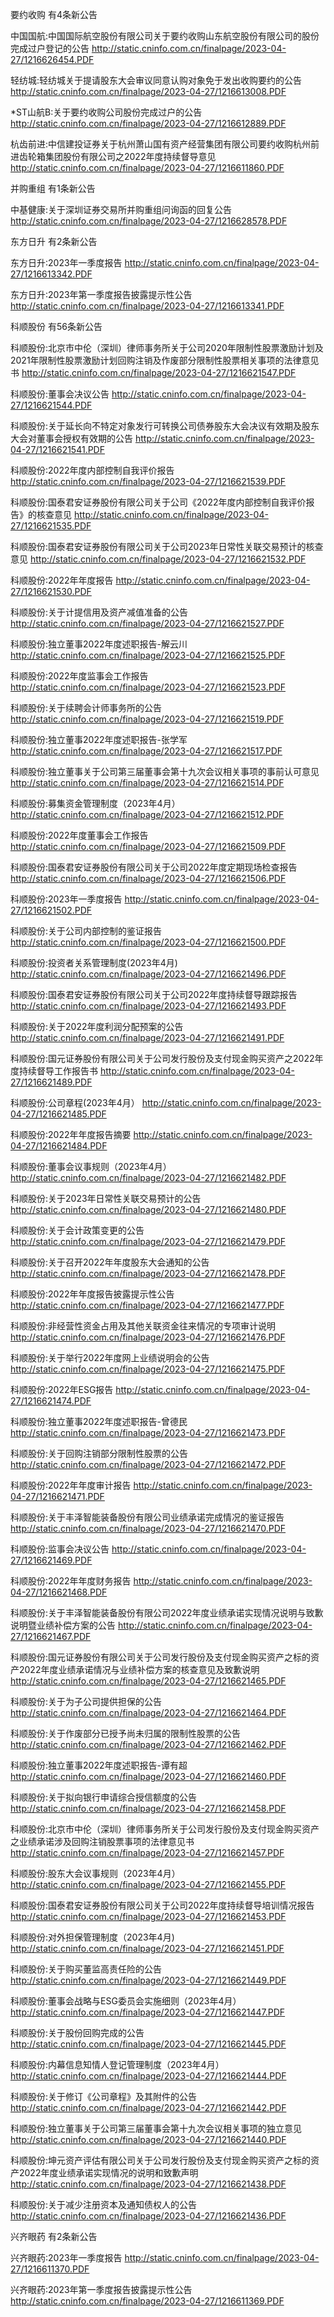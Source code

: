要约收购 有4条新公告 

中国国航:中国国际航空股份有限公司关于要约收购山东航空股份有限公司的股份完成过户登记的公告 http://static.cninfo.com.cn/finalpage/2023-04-27/1216626454.PDF 

轻纺城:轻纺城关于提请股东大会审议同意认购对象免于发出收购要约的公告 http://static.cninfo.com.cn/finalpage/2023-04-27/1216613008.PDF 

*ST山航B:关于要约收购公司股份完成过户的公告 http://static.cninfo.com.cn/finalpage/2023-04-27/1216612889.PDF 

杭齿前进:中信建投证券关于杭州萧山国有资产经营集团有限公司要约收购杭州前进齿轮箱集团股份有限公司之2022年度持续督导意见 http://static.cninfo.com.cn/finalpage/2023-04-27/1216611860.PDF 

并购重组 有1条新公告 

中基健康:关于深圳证券交易所并购重组问询函的回复公告 http://static.cninfo.com.cn/finalpage/2023-04-27/1216628578.PDF 

东方日升 有2条新公告 

东方日升:2023年一季度报告 http://static.cninfo.com.cn/finalpage/2023-04-27/1216613342.PDF 

东方日升:2023年第一季度报告披露提示性公告 http://static.cninfo.com.cn/finalpage/2023-04-27/1216613341.PDF 

科顺股份 有56条新公告 

科顺股份:北京市中伦（深圳）律师事务所关于公司2020年限制性股票激励计划及2021年限制性股票激励计划回购注销及作废部分限制性股票相关事项的法律意见书 http://static.cninfo.com.cn/finalpage/2023-04-27/1216621547.PDF 

科顺股份:董事会决议公告 http://static.cninfo.com.cn/finalpage/2023-04-27/1216621544.PDF 

科顺股份:关于延长向不特定对象发行可转换公司债券股东大会决议有效期及股东大会对董事会授权有效期的公告 http://static.cninfo.com.cn/finalpage/2023-04-27/1216621541.PDF 

科顺股份:2022年度内部控制自我评价报告 http://static.cninfo.com.cn/finalpage/2023-04-27/1216621539.PDF 

科顺股份:国泰君安证券股份有限公司关于公司《2022年度内部控制自我评价报告》的核查意见 http://static.cninfo.com.cn/finalpage/2023-04-27/1216621535.PDF 

科顺股份:国泰君安证券股份有限公司关于公司2023年日常性关联交易预计的核查意见 http://static.cninfo.com.cn/finalpage/2023-04-27/1216621532.PDF 

科顺股份:2022年年度报告 http://static.cninfo.com.cn/finalpage/2023-04-27/1216621530.PDF 

科顺股份:关于计提信用及资产减值准备的公告 http://static.cninfo.com.cn/finalpage/2023-04-27/1216621527.PDF 

科顺股份:独立董事2022年度述职报告-解云川 http://static.cninfo.com.cn/finalpage/2023-04-27/1216621525.PDF 

科顺股份:2022年度监事会工作报告 http://static.cninfo.com.cn/finalpage/2023-04-27/1216621523.PDF 

科顺股份:关于续聘会计师事务所的公告 http://static.cninfo.com.cn/finalpage/2023-04-27/1216621519.PDF 

科顺股份:独立董事2022年度述职报告-张学军 http://static.cninfo.com.cn/finalpage/2023-04-27/1216621517.PDF 

科顺股份:独立董事关于公司第三届董事会第十九次会议相关事项的事前认可意见 http://static.cninfo.com.cn/finalpage/2023-04-27/1216621514.PDF 

科顺股份:募集资金管理制度（2023年4月） http://static.cninfo.com.cn/finalpage/2023-04-27/1216621512.PDF 

科顺股份:2022年度董事会工作报告 http://static.cninfo.com.cn/finalpage/2023-04-27/1216621509.PDF 

科顺股份:国泰君安证券股份有限公司关于公司2022年度定期现场检查报告 http://static.cninfo.com.cn/finalpage/2023-04-27/1216621506.PDF 

科顺股份:2023年一季度报告 http://static.cninfo.com.cn/finalpage/2023-04-27/1216621502.PDF 

科顺股份:关于公司内部控制的鉴证报告 http://static.cninfo.com.cn/finalpage/2023-04-27/1216621500.PDF 

科顺股份:投资者关系管理制度(2023年4月) http://static.cninfo.com.cn/finalpage/2023-04-27/1216621496.PDF 

科顺股份:国泰君安证券股份有限公司关于公司2022年度持续督导跟踪报告 http://static.cninfo.com.cn/finalpage/2023-04-27/1216621493.PDF 

科顺股份:关于2022年度利润分配预案的公告 http://static.cninfo.com.cn/finalpage/2023-04-27/1216621491.PDF 

科顺股份:国元证券股份有限公司关于公司发行股份及支付现金购买资产之2022年度持续督导工作报告书 http://static.cninfo.com.cn/finalpage/2023-04-27/1216621489.PDF 

科顺股份:公司章程(2023年4月） http://static.cninfo.com.cn/finalpage/2023-04-27/1216621485.PDF 

科顺股份:2022年年度报告摘要 http://static.cninfo.com.cn/finalpage/2023-04-27/1216621484.PDF 

科顺股份:董事会议事规则（2023年4月） http://static.cninfo.com.cn/finalpage/2023-04-27/1216621482.PDF 

科顺股份:关于2023年日常性关联交易预计的公告 http://static.cninfo.com.cn/finalpage/2023-04-27/1216621480.PDF 

科顺股份:关于会计政策变更的公告 http://static.cninfo.com.cn/finalpage/2023-04-27/1216621479.PDF 

科顺股份:关于召开2022年年度股东大会通知的公告 http://static.cninfo.com.cn/finalpage/2023-04-27/1216621478.PDF 

科顺股份:2022年年度报告披露提示性公告 http://static.cninfo.com.cn/finalpage/2023-04-27/1216621477.PDF 

科顺股份:非经营性资金占用及其他关联资金往来情况的专项审计说明 http://static.cninfo.com.cn/finalpage/2023-04-27/1216621476.PDF 

科顺股份:关于举行2022年度网上业绩说明会的公告 http://static.cninfo.com.cn/finalpage/2023-04-27/1216621475.PDF 

科顺股份:2022年ESG报告 http://static.cninfo.com.cn/finalpage/2023-04-27/1216621474.PDF 

科顺股份:独立董事2022年度述职报告-曾德民 http://static.cninfo.com.cn/finalpage/2023-04-27/1216621473.PDF 

科顺股份:关于回购注销部分限制性股票的公告 http://static.cninfo.com.cn/finalpage/2023-04-27/1216621472.PDF 

科顺股份:2022年年度审计报告 http://static.cninfo.com.cn/finalpage/2023-04-27/1216621471.PDF 

科顺股份:关于丰泽智能装备股份有限公司业绩承诺完成情况的鉴证报告 http://static.cninfo.com.cn/finalpage/2023-04-27/1216621470.PDF 

科顺股份:监事会决议公告 http://static.cninfo.com.cn/finalpage/2023-04-27/1216621469.PDF 

科顺股份:2022年年度财务报告 http://static.cninfo.com.cn/finalpage/2023-04-27/1216621468.PDF 

科顺股份:关于丰泽智能装备股份有限公司2022年度业绩承诺实现情况说明与致歉说明暨业绩补偿方案的公告 http://static.cninfo.com.cn/finalpage/2023-04-27/1216621467.PDF 

科顺股份:国元证券股份有限公司关于公司发行股份及支付现金购买资产之标的资产2022年度业绩承诺情况与业绩补偿方案的核查意见及致歉说明 http://static.cninfo.com.cn/finalpage/2023-04-27/1216621465.PDF 

科顺股份:关于为子公司提供担保的公告 http://static.cninfo.com.cn/finalpage/2023-04-27/1216621464.PDF 

科顺股份:关于作废部分已授予尚未归属的限制性股票的公告 http://static.cninfo.com.cn/finalpage/2023-04-27/1216621462.PDF 

科顺股份:独立董事2022年度述职报告-谭有超 http://static.cninfo.com.cn/finalpage/2023-04-27/1216621460.PDF 

科顺股份:关于拟向银行申请综合授信额度的公告 http://static.cninfo.com.cn/finalpage/2023-04-27/1216621458.PDF 

科顺股份:北京市中伦（深圳）律师事务所关于公司发行股份及支付现金购买资产之业绩承诺涉及回购注销股票事项的法律意见书 http://static.cninfo.com.cn/finalpage/2023-04-27/1216621457.PDF 

科顺股份:股东大会议事规则（2023年4月） http://static.cninfo.com.cn/finalpage/2023-04-27/1216621455.PDF 

科顺股份:国泰君安证券股份有限公司关于公司2022年度持续督导培训情况报告 http://static.cninfo.com.cn/finalpage/2023-04-27/1216621453.PDF 

科顺股份:对外担保管理制度（2023年4月) http://static.cninfo.com.cn/finalpage/2023-04-27/1216621451.PDF 

科顺股份:关于购买董监高责任险的公告 http://static.cninfo.com.cn/finalpage/2023-04-27/1216621449.PDF 

科顺股份:董事会战略与ESG委员会实施细则（2023年4月） http://static.cninfo.com.cn/finalpage/2023-04-27/1216621447.PDF 

科顺股份:关于股份回购完成的公告 http://static.cninfo.com.cn/finalpage/2023-04-27/1216621445.PDF 

科顺股份:内幕信息知情人登记管理制度（2023年4月） http://static.cninfo.com.cn/finalpage/2023-04-27/1216621444.PDF 

科顺股份:关于修订《公司章程》及其附件的公告 http://static.cninfo.com.cn/finalpage/2023-04-27/1216621442.PDF 

科顺股份:独立董事关于公司第三届董事会第十九次会议相关事项的独立意见 http://static.cninfo.com.cn/finalpage/2023-04-27/1216621440.PDF 

科顺股份:坤元资产评估有限公司关于公司发行股份及支付现金购买资产之标的资产2022年度业绩承诺实现情况的说明和致歉声明 http://static.cninfo.com.cn/finalpage/2023-04-27/1216621438.PDF 

科顺股份:关于减少注册资本及通知债权人的公告 http://static.cninfo.com.cn/finalpage/2023-04-27/1216621436.PDF 

兴齐眼药 有2条新公告 

兴齐眼药:2023年一季度报告 http://static.cninfo.com.cn/finalpage/2023-04-27/1216611370.PDF 

兴齐眼药:2023年第一季度报告披露提示性公告 http://static.cninfo.com.cn/finalpage/2023-04-27/1216611369.PDF 

